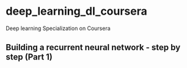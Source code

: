 # deep_learning_dl_coursera
 Deep learning Specialization on Coursera

## Building a recurrent neural network - step by step (Part 1)



